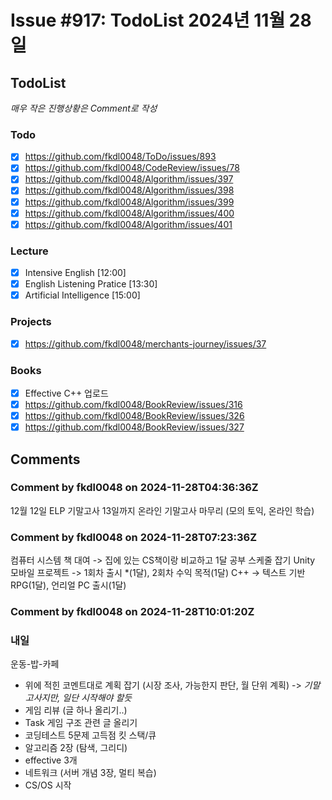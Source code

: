 # Issue #917: TodoList 2024년 11월 28일

## TodoList

*매우 작은 진행상황은 Comment로 작성*

### Todo  

- [x] https://github.com/fkdl0048/ToDo/issues/893
- [x] https://github.com/fkdl0048/CodeReview/issues/78
- [x] https://github.com/fkdl0048/Algorithm/issues/397
- [x] https://github.com/fkdl0048/Algorithm/issues/398
- [x] https://github.com/fkdl0048/Algorithm/issues/399
- [x] https://github.com/fkdl0048/Algorithm/issues/400
- [x] https://github.com/fkdl0048/Algorithm/issues/401

### Lecture

- [x] Intensive English [12:00]
- [x]  English Listening Pratice [13:30]
- [x]  Artificial Intelligence [15:00]

### Projects

- [x] https://github.com/fkdl0048/merchants-journey/issues/37

### Books

- [x] Effective C++ 업로드
- [x] https://github.com/fkdl0048/BookReview/issues/316
- [x] https://github.com/fkdl0048/BookReview/issues/326
- [x] https://github.com/fkdl0048/BookReview/issues/327

## Comments

### Comment by fkdl0048 on 2024-11-28T04:36:36Z

12월 12일 ELP 기말고사
13일까지 온라인 기말고사 마무리 (모의 토익, 온라인 학습)

### Comment by fkdl0048 on 2024-11-28T07:23:36Z

컴퓨터 시스템 책 대여 -> 집에 있는 CS책이랑 비교하고 1달 공부 스케줄 잡기
Unity 모바일 프로젝트 -> 1회차 출시 *(1달), 2회차 수익 목적(1달)
C++ -> 텍스트 기반 RPG(1달), 언리얼 PC 출시(1달)

### Comment by fkdl0048 on 2024-11-28T10:01:20Z

### 내일

운동-밥-카페

- 위에 적힌 코멘트대로 계획 잡기 (시장 조사, 가능한지 판단, 월 단위 계획) -> *기말고사지만, 일단 시작해야 할듯*
- 게임 리뷰 (글 하나 올리기..)
- Task 게임 구조 관련 글 올리기
- 코딩테스트 5문제 고득점 킷 스택/큐
- 알고리즘 2장 (탐색, 그리디)
- effective 3개
- 네트워크 (서버 개념 3장, 멀티 복습)
- CS/OS 시작

